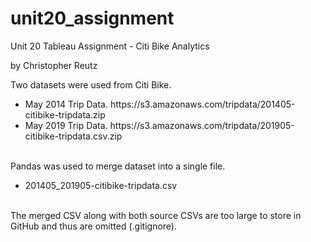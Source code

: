 # unit20_assignment
Unit 20 Tableau Assignment - Citi Bike Analytics

by Christopher Reutz

Two datasets were used from Citi Bike.</br>
<ul>
<li>May 2014 Trip Data. https://s3.amazonaws.com/tripdata/201405-citibike-tripdata.zip</li>
<li>May 2019 Trip Data. https://s3.amazonaws.com/tripdata/201905-citibike-tripdata.csv.zip</li>
</ul></br>
Pandas was used to merge dataset into a single file.</br>
<ul>
<li>201405_201905-citibike-tripdata.csv</li>
</ul></br>
The merged CSV along with both source CSVs are too large to store in GitHub and thus are omitted (.gitignore).</br>